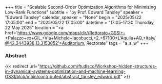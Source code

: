 +++
title = "Scalable Second-Order Optimization Algorithms for Minimizing Low-Rank Functions"
subtitle = "by Prof. Edward Tansley"
speaker = "Edward Tansley"
calendar_speaker = "None"
begin = "2025/05/22  17:05:00"
end = "2025/05/22  17:05:00"
datetime = "17:05-17:30 Thursday, 22 May 2025"
location = "<a href='https://www.google.com/maps/dir//Rettorato+GSSI+-+Palazzo+ex+GIL,+Via+Michele+Iacobucci,+2,+67100+L'Aquila+AQ,+Italy/@42.3443938,13.3153852'>Auditorium, Rectorate</a>"
tags = "a_s_w"
+++

### Abstract
{{< redirect url="https://github.com/ftudisco/Workshop-hidden-structures-in-dynamical-systems-optimization-and-machine-learning-GSSI/blob/main/contributed/abstract_tansley_edward.pdf" >}}
